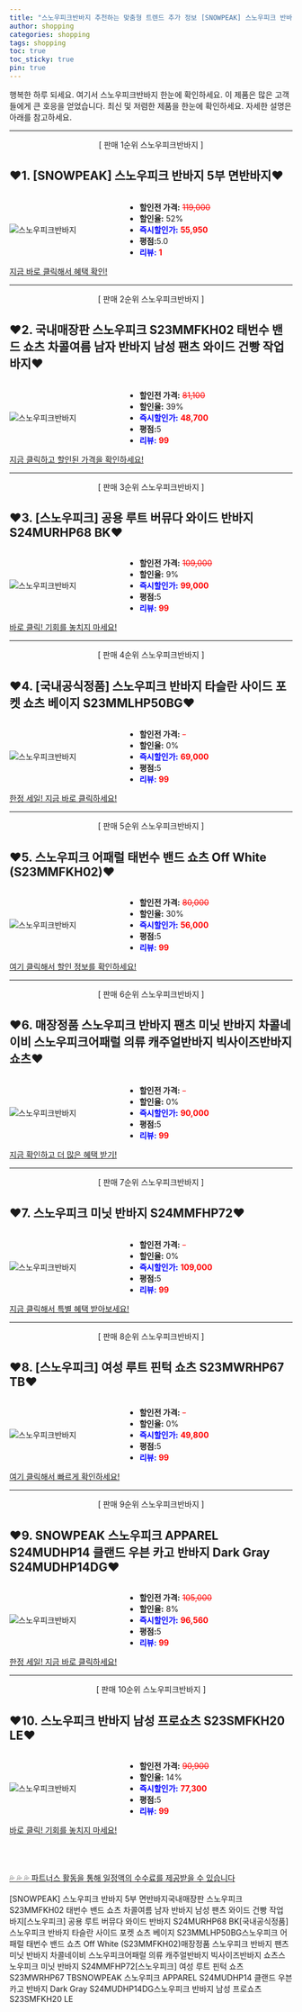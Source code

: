 ```yaml
---
title: "스노우피크반바지 추천하는 맞춤형 트렌드 추가 정보 [SNOWPEAK] 스노우피크 반바지 5부 면반바지"
author: shopping
categories: shopping
tags: shopping
toc: true
toc_sticky: true
pin: true
---
```

행복한 하루 되세요. 여기서 스노우피크반바지 한눈에 확인하세요. 이 제품은 많은 고객들에게 큰 호응을 얻었습니다. 최신 및 저렴한 제품을 한눈에 확인하세요. 자세한 설명은 아래를 참고하세요.

---
<p class="toplist" style="margin: 0 auto; display: block; width: fit-content;">[ 판매 1순위 스노우피크반바지 ]</p>

<h2><strong>❤️1. [SNOWPEAK] 스노우피크 반바지 5부 면반바지❤️</strong></h2>

<div style="display: flex; align-items: center;">
    <div style="flex: 0.4;">
        <img src="https://thumbnail10.coupangcdn.com/thumbnails/remote/230x230ex/image/vendor_inventory/8d89/c6e76146c921fc9e495bb964140be4bfbdce93f412597957230747c987f3.jpg" alt="스노우피크반바지" style="max-width: 100%;">
    </div>
    <div style="flex: 0.6; margin-left: 10px;">
        <ul>
            <li><strong>할인전 가격:</strong> <del style="color: red;">119,000</del></li>
            <li><strong>할인율:</strong> 52%</li>
            <li><span style='color:blue'><strong>즉시할인가:</strong></span> <span style='color:red'><strong>55,950</strong></span></li>
            <li><strong>평점:</strong>5.0</li>
            <li><span style='color:blue'><strong>리뷰:</strong></span> <span style='color:red'><strong>1</strong></span></li>
        </ul>
    </div>
</div>
<div class="center">
    <a href="https://selin100587001.github.io?lptag=AF9450613&subid=githubio&pageKey=8191006302&traceid=V0-153&itemId=23439913593&vendorItemId=90466775316" class="myButton">
        지금 바로 클릭해서 혜택 확인!
    </a>
</div>


---
<p class="toplist" style="margin: 0 auto; display: block; width: fit-content;">[ 판매 2순위 스노우피크반바지 ]</p>

<h2><strong>❤️2. 국내매장판 스노우피크 S23MMFKH02 태번수 밴드 쇼츠 차콜여름 남자 반바지 남성 팬츠 와이드 건빵 작업 바지❤️</strong></h2>

<div style="display: flex; align-items: center;">
    <div style="flex: 0.4;">
        <img src="https://thumbnail10.coupangcdn.com/thumbnails/remote/230x230ex/image/vendor_inventory/1cd2/070018031a4d45c61825475779454b002451b0c366e7ffba0bb652dfcf03.jpg" alt="스노우피크반바지" style="max-width: 100%;">
    </div>
    <div style="flex: 0.6; margin-left: 10px;">
        <ul>
            <li><strong>할인전 가격:</strong> <del style="color: red;">81,100</del></li>
            <li><strong>할인율:</strong> 39%</li>
            <li><span style='color:blue'><strong>즉시할인가:</strong></span> <span style='color:red'><strong>48,700</strong></span></li>
            <li><strong>평점:</strong>5</li>
            <li><span style='color:blue'><strong>리뷰:</strong></span> <span style='color:red'><strong>99</strong></span></li>
        </ul>
    </div>
</div>
<div class="center">
    <a href="https://selin100587001.github.io?lptag=AF9450613&subid=githubio&pageKey=8192533290&traceid=V0-153&itemId=23451370398&vendorItemId=90749230199" class="myButton">
        지금 클릭하고 할인된 가격을 확인하세요!
    </a>
</div>


---
<p class="toplist" style="margin: 0 auto; display: block; width: fit-content;">[ 판매 3순위 스노우피크반바지 ]</p>

<h2><strong>❤️3. [스노우피크] 공용 루트 버뮤다 와이드 반바지 S24MURHP68 BK❤️</strong></h2>

<div style="display: flex; align-items: center;">
    <div style="flex: 0.4;">
        <img src="https://thumbnail9.coupangcdn.com/thumbnails/remote/230x230ex/image/vendor_inventory/aa12/b8f1fb92451b449c04d4eec49181b06c5ee93b1c1ef3c127d85225d496bb.jpg" alt="스노우피크반바지" style="max-width: 100%;">
    </div>
    <div style="flex: 0.6; margin-left: 10px;">
        <ul>
            <li><strong>할인전 가격:</strong> <del style="color: red;">109,000</del></li>
            <li><strong>할인율:</strong> 9%</li>
            <li><span style='color:blue'><strong>즉시할인가:</strong></span> <span style='color:red'><strong>99,000</strong></span></li>
            <li><strong>평점:</strong>5</li>
            <li><span style='color:blue'><strong>리뷰:</strong></span> <span style='color:red'><strong>99</strong></span></li>
        </ul>
    </div>
</div>
<div class="center">
    <a href="https://selin100587001.github.io?lptag=AF9450613&subid=githubio&pageKey=8004251151&traceid=V0-153&itemId=22301999798&vendorItemId=90543171246" class="myButton">
        바로 클릭! 기회를 놓치지 마세요!
    </a>
</div>


---
<p class="toplist" style="margin: 0 auto; display: block; width: fit-content;">[ 판매 4순위 스노우피크반바지 ]</p>

<h2><strong>❤️4. [국내공식정품] 스노우피크 반바지 타슬란 사이드 포켓 쇼츠 베이지 S23MMLHP50BG❤️</strong></h2>

<div style="display: flex; align-items: center;">
    <div style="flex: 0.4;">
        <img src="https://thumbnail6.coupangcdn.com/thumbnails/remote/230x230ex/image/vendor_inventory/6cd1/f67c99386642fec9f8e9264aa1488df952510a5bb6c8f6c27de133cba8b5.png" alt="스노우피크반바지" style="max-width: 100%;">
    </div>
    <div style="flex: 0.6; margin-left: 10px;">
        <ul>
            <li><strong>할인전 가격:</strong> <del style="color: red;">-</del></li>
            <li><strong>할인율:</strong> 0%</li>
            <li><span style='color:blue'><strong>즉시할인가:</strong></span> <span style='color:red'><strong>69,000</strong></span></li>
            <li><strong>평점:</strong>5</li>
            <li><span style='color:blue'><strong>리뷰:</strong></span> <span style='color:red'><strong>99</strong></span></li>
        </ul>
    </div>
</div>
<div class="center">
    <a href="https://selin100587001.github.io?lptag=AF9450613&subid=githubio&pageKey=8082515409&traceid=V0-153&itemId=22797663685&vendorItemId=90611773303" class="myButton">
        한정 세일! 지금 바로 클릭하세요!
    </a>
</div>


---
<p class="toplist" style="margin: 0 auto; display: block; width: fit-content;">[ 판매 5순위 스노우피크반바지 ]</p>

<h2><strong>❤️5. 스노우피크 어패럴 태번수 밴드 쇼츠 Off White (S23MMFKH02)❤️</strong></h2>

<div style="display: flex; align-items: center;">
    <div style="flex: 0.4;">
        <img src="https://thumbnail10.coupangcdn.com/thumbnails/remote/230x230ex/image/vendor_inventory/5645/d54f52da1909b753efa56f495d0738cc63028a6cc8690045c894f88f4ca3.jpg" alt="스노우피크반바지" style="max-width: 100%;">
    </div>
    <div style="flex: 0.6; margin-left: 10px;">
        <ul>
            <li><strong>할인전 가격:</strong> <del style="color: red;">80,000</del></li>
            <li><strong>할인율:</strong> 30%</li>
            <li><span style='color:blue'><strong>즉시할인가:</strong></span> <span style='color:red'><strong>56,000</strong></span></li>
            <li><strong>평점:</strong>5</li>
            <li><span style='color:blue'><strong>리뷰:</strong></span> <span style='color:red'><strong>99</strong></span></li>
        </ul>
    </div>
</div>
<div class="center">
    <a href="https://selin100587001.github.io?lptag=AF9450613&subid=githubio&pageKey=8096691872&traceid=V0-153&itemId=22892180160&vendorItemId=89926738903" class="myButton">
        여기 클릭해서 할인 정보를 확인하세요!
    </a>
</div>


---
<p class="toplist" style="margin: 0 auto; display: block; width: fit-content;">[ 판매 6순위 스노우피크반바지 ]</p>

<h2><strong>❤️6. 매장정품 스노우피크 반바지 팬츠 미닛 반바지 차콜네이비 스노우피크어패럴 의류 캐주얼반바지 빅사이즈반바지 쇼츠❤️</strong></h2>

<div style="display: flex; align-items: center;">
    <div style="flex: 0.4;">
        <img src="https://thumbnail8.coupangcdn.com/thumbnails/remote/230x230ex/image/vendor_inventory/1cb6/f4d1d2423ae1d58a9a29e60310e49a93108b0c900621a5a013db4293f82e.jpg" alt="스노우피크반바지" style="max-width: 100%;">
    </div>
    <div style="flex: 0.6; margin-left: 10px;">
        <ul>
            <li><strong>할인전 가격:</strong> <del style="color: red;">-</del></li>
            <li><strong>할인율:</strong> 0%</li>
            <li><span style='color:blue'><strong>즉시할인가:</strong></span> <span style='color:red'><strong>90,000</strong></span></li>
            <li><strong>평점:</strong>5</li>
            <li><span style='color:blue'><strong>리뷰:</strong></span> <span style='color:red'><strong>99</strong></span></li>
        </ul>
    </div>
</div>
<div class="center">
    <a href="https://selin100587001.github.io?lptag=AF9450613&subid=githubio&pageKey=7965344550&traceid=V0-153&itemId=22036027099&vendorItemId=89083349696" class="myButton">
        지금 확인하고 더 많은 혜택 받기!
    </a>
</div>


---
<p class="toplist" style="margin: 0 auto; display: block; width: fit-content;">[ 판매 7순위 스노우피크반바지 ]</p>

<h2><strong>❤️7. 스노우피크 미닛 반바지 S24MMFHP72❤️</strong></h2>

<div style="display: flex; align-items: center;">
    <div style="flex: 0.4;">
        <img src="https://thumbnail10.coupangcdn.com/thumbnails/remote/230x230ex/image/vendor_inventory/42bf/a82b09c57f62925331d0d0e0511f0ef39edefec84b73e210fcb11f244532.jpg" alt="스노우피크반바지" style="max-width: 100%;">
    </div>
    <div style="flex: 0.6; margin-left: 10px;">
        <ul>
            <li><strong>할인전 가격:</strong> <del style="color: red;">-</del></li>
            <li><strong>할인율:</strong> 0%</li>
            <li><span style='color:blue'><strong>즉시할인가:</strong></span> <span style='color:red'><strong>109,000</strong></span></li>
            <li><strong>평점:</strong>5</li>
            <li><span style='color:blue'><strong>리뷰:</strong></span> <span style='color:red'><strong>99</strong></span></li>
        </ul>
    </div>
</div>
<div class="center">
    <a href="https://selin100587001.github.io?lptag=AF9450613&subid=githubio&pageKey=8113755070&traceid=V0-153&itemId=22994333988&vendorItemId=90336545522" class="myButton">
        지금 클릭해서 특별 혜택 받아보세요!
    </a>
</div>


---
<p class="toplist" style="margin: 0 auto; display: block; width: fit-content;">[ 판매 8순위 스노우피크반바지 ]</p>

<h2><strong>❤️8. [스노우피크] 여성 루트 핀턱 쇼츠 S23MWRHP67 TB❤️</strong></h2>

<div style="display: flex; align-items: center;">
    <div style="flex: 0.4;">
        <img src="https://thumbnail10.coupangcdn.com/thumbnails/remote/230x230ex/image/vendor_inventory/fadc/0eed8b905d138908c1a6b96caaf704a7fd979709b1eaaa56dce8768ccdc6.jpg" alt="스노우피크반바지" style="max-width: 100%;">
    </div>
    <div style="flex: 0.6; margin-left: 10px;">
        <ul>
            <li><strong>할인전 가격:</strong> <del style="color: red;">-</del></li>
            <li><strong>할인율:</strong> 0%</li>
            <li><span style='color:blue'><strong>즉시할인가:</strong></span> <span style='color:red'><strong>49,800</strong></span></li>
            <li><strong>평점:</strong>5</li>
            <li><span style='color:blue'><strong>리뷰:</strong></span> <span style='color:red'><strong>99</strong></span></li>
        </ul>
    </div>
</div>
<div class="center">
    <a href="https://selin100587001.github.io?lptag=AF9450613&subid=githubio&pageKey=7966362325&traceid=V0-153&itemId=22046414100&vendorItemId=89093727564" class="myButton">
        여기 클릭해서 빠르게 확인하세요!
    </a>
</div>


---
<p class="toplist" style="margin: 0 auto; display: block; width: fit-content;">[ 판매 9순위 스노우피크반바지 ]</p>

<h2><strong>❤️9. SNOWPEAK 스노우피크 APPAREL S24MUDHP14 클랜드 우븐 카고 반바지 Dark Gray S24MUDHP14DG❤️</strong></h2>

<div style="display: flex; align-items: center;">
    <div style="flex: 0.4;">
        <img src="https://thumbnail10.coupangcdn.com/thumbnails/remote/230x230ex/image/vendor_inventory/8e1f/20397137131a4747699d87ee64e367811fb4606f691d606ed784828b87bb.jpg" alt="스노우피크반바지" style="max-width: 100%;">
    </div>
    <div style="flex: 0.6; margin-left: 10px;">
        <ul>
            <li><strong>할인전 가격:</strong> <del style="color: red;">105,000</del></li>
            <li><strong>할인율:</strong> 8%</li>
            <li><span style='color:blue'><strong>즉시할인가:</strong></span> <span style='color:red'><strong>96,560</strong></span></li>
            <li><strong>평점:</strong>5</li>
            <li><span style='color:blue'><strong>리뷰:</strong></span> <span style='color:red'><strong>99</strong></span></li>
        </ul>
    </div>
</div>
<div class="center">
    <a href="https://selin100587001.github.io?lptag=AF9450613&subid=githubio&pageKey=7951118383&traceid=V0-153&itemId=21946035050&vendorItemId=90039637499" class="myButton">
        한정 세일! 지금 바로 클릭하세요!
    </a>
</div>


---
<p class="toplist" style="margin: 0 auto; display: block; width: fit-content;">[ 판매 10순위 스노우피크반바지 ]</p>

<h2><strong>❤️10. 스노우피크 반바지 남성 프로쇼츠 S23SMFKH20 LE❤️</strong></h2>

<div style="display: flex; align-items: center;">
    <div style="flex: 0.4;">
        <img src="https://thumbnail10.coupangcdn.com/thumbnails/remote/230x230ex/image/vendor_inventory/f4c2/357ccc40615fe2f5c3b8faaf439759f34f8ebf319b787d9dbf5cb69bc773.jpg" alt="스노우피크반바지" style="max-width: 100%;">
    </div>
    <div style="flex: 0.6; margin-left: 10px;">
        <ul>
            <li><strong>할인전 가격:</strong> <del style="color: red;">90,900</del></li>
            <li><strong>할인율:</strong> 14%</li>
            <li><span style='color:blue'><strong>즉시할인가:</strong></span> <span style='color:red'><strong>77,300</strong></span></li>
            <li><strong>평점:</strong>5</li>
            <li><span style='color:blue'><strong>리뷰:</strong></span> <span style='color:red'><strong>99</strong></span></li>
        </ul>
    </div>
</div>
<div class="center">
    <a href="https://selin100587001.github.io?lptag=AF9450613&subid=githubio&pageKey=8195627646&traceid=V0-153&itemId=23469660876&vendorItemId=90496212988" class="myButton">
        바로 클릭! 기회를 놓치지 마세요!
    </a>
</div>

<br><br><br>[💦 💦 💦 파트너스 활동을 통해 일정액의 수수료를 제공받을 수 있습니다](https://link.coupang.com/a/bcpT2c)<br><br>[SNOWPEAK] 스노우피크 반바지 5부 면반바지국내매장판 스노우피크 S23MMFKH02 태번수 밴드 쇼츠 차콜여름 남자 반바지 남성 팬츠 와이드 건빵 작업 바지[스노우피크] 공용 루트 버뮤다 와이드 반바지 S24MURHP68 BK[국내공식정품] 스노우피크 반바지 타슬란 사이드 포켓 쇼츠 베이지 S23MMLHP50BG스노우피크 어패럴 태번수 밴드 쇼츠 Off White (S23MMFKH02)매장정품 스노우피크 반바지 팬츠 미닛 반바지 차콜네이비 스노우피크어패럴 의류 캐주얼반바지 빅사이즈반바지 쇼츠스노우피크 미닛 반바지 S24MMFHP72[스노우피크] 여성 루트 핀턱 쇼츠 S23MWRHP67 TBSNOWPEAK 스노우피크 APPAREL S24MUDHP14 클랜드 우븐 카고 반바지 Dark Gray S24MUDHP14DG스노우피크 반바지 남성 프로쇼츠 S23SMFKH20 LE